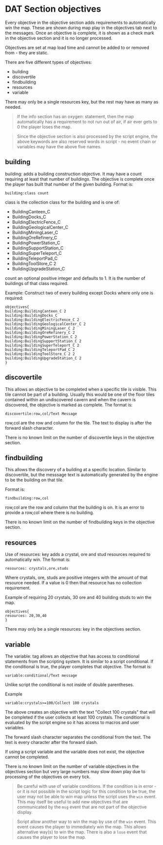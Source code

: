 # DAT Section objectives

Every objective in the objective section adds requirements to automatically win the map. These are shown during map play in the objectives tab next to the messages. Once an objective is complete, it is shown as a check mark in the objective section and it is no longer processed.

Objectives are set at map load time and cannot be added to or removed from - they are static.

There are five different types of objectives:
- building
- discovertile
- findbuilding
- resources
- variable

There may only be a single resources key, but the rest may have as many as needed.

>If the info section has an oxygen: statement, then the map automatically has a requirement to not run out of air, if air ever gets to 0 the player loses the map.

>Since the objective section is also processed by the script engine, the above keywords are also reserved words in script - no event chain or variables may have the above five names.

## building

building: adds a building construction objective. It may have a count requiring at least that number of buildings. The objective is complete once the player has built that number of the given building. Format is:

```mms
building:class count
```
class is the collection class for the building and is one of:
- BuildingCanteen_C
- BuildingDocks_C
- BuildingElectricFence_C
- BuildingGeologicalCenter_C
- BuildingMiningLaser_C
- BuildingOreRefinery_C
- BuildingPowerStation_C
- BuildingSupportStation_C
- BuildingSuperTeleport_C
- BuildingTeleportPad_C
- BuildingToolStore_C 2
- BuildingUpgradeStation_C

count an optional positive integer and defaults to 1. It is the number of buildings of that class required.

Example: Construct two of every building except Docks where only one is required:
```mms
objectives{
building:BuildingCanteen_C 2
building:BuildingDocks_C
building:BuildingElectricFence_C 2
building:BuildingGeologicalCenter_C 2
building:BuildingMiningLaser_C 2
building:BuildingOreRefinery_C 2
building:BuildingPowerStation_C 2
building:BuildingSupportStation_C 2
building:BuildingSuperTeleport_C 2
building:BuildingTeleportPad_C 2
building:BuildingToolStore_C 2 2
building:BuildingUpgradeStation_C 2
}
```

## discovertile

This allows an objective to be completed when a specific tile is visible. This tile cannot be part of a building. Usually this would be one of the floor tiles contained within an undiscovered cavern and when the cavern is discovered, the objective is marked as complete. The format is:

```mms
discovertile:row,col/Text Message
```
row,col are the row and column for the tile. The text to display is after the forward slash character.

There is no known limit on the number of discovertile keys in the objective section.

## findbuilding

This allows the discovery of a building at a specific location. Similar to discovertile, but the messsage text is automatically generated by the engine to be the building on that tile.

Format is:
```mms
findbuilding:row,col
```

row,col are the row and column that the building is on. It is an error to provide a row,col where there is no building.

There is no known limit on the number of findbuilding keys in the objective section.

## resources

Use of resources: key adds a crystal, ore and stud resources required to automatically win. The format is:

```mms
resources: crystals,ore,studs
```

Where crystals, ore, studs are positive integers with the amount of that resource needed. If a value is 0 then that resource has no collection requirement.

Example of requiring 20 crystals, 30 ore and 40 building studs to win the map.
```mms
objectives{
resources: 20,30,40
}
```

There may only be a single resources: key in the objectives section.

## variable

The variable: tag allows an objective that has access to conditional statements from the scripting system. It is similar to a script conditional. If the conditional is true, the player completes that objective. The format is:

```mms
variable:conditional/Text message
```

Unlike script the conditional is not inside of double parentheses.

Example
```mms
variable:crystals>=100/Collect 100 crystals
```

The above creates an objective with the text "Collect 100 crystals" that will be completed if the user collects at least 100 crystals. The conditional is evaluated by the script engine so it has access to macros and user variables.

The forward slash character separates the conditional from the text. The text is every character after the forward slash.

If using a script variable and the variable does not exist, the objective cannot be completed.

There is no known limit on the number of variable objectives in the objectives section but very large numbers may slow down play due to processing of the objectives on every tick.

>Be careful with use of variable conditions. If the condition is in error - or it is not possible in the script logic for this condition to be true, the user may not be able to win map unless the script uses the `win` event. This may itself be useful to add new objectives that are communicated by the `msg` event that are not part of the objective display.

>Script allow another way to win the map by use of the `win` event. This event causes the player to immediately win the map.  This allows alternative way(s) to win the map.  There is also a `lose` event that causes the player to lose the map.


